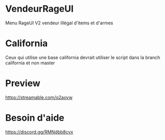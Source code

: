 # VendeurRageUI
Menu RageUI V2 vendeur illégal d'items et d'armes

# California
Ceux qui utilise une base california devrait utiliser le script dans la branch california et non master

# Preview
https://streamable.com/o2aovw

# Besoin d'aide 
https://discord.gg/RMNdbb8cvx
